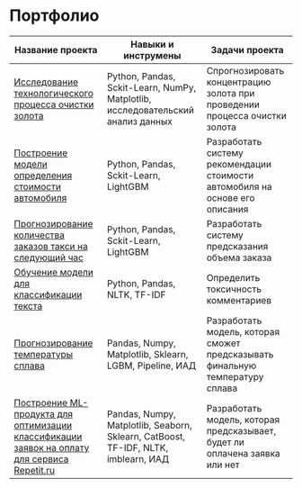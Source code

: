 # Портфолио
| Название проекта |Навыки и инструмены| Задачи проекта | 
|----------|----------|----------|
|<a>[Исследование технологического процесса очистки золота](Yandex%20Praktikum/Технологический%20процесс%20очистки%20золота/Технологический%20процесс%20очистки%20золота.ipynb)</a>|Python, Pandas, Sckit-Learn, NumPy, Matplotlib, исследовательский анализ данных|Спрогнозировать концентрацию золота при проведении процесса очистки золота|
|<a>[Построение модели определения стоимости автомобиля](Yandex%20Praktikum/Численные%20методы/Определение%20стоимости%20автомобилей.ipynb) </a>|Python, Pandas, Sckit-Learn, LightGBM| Разработать систему рекомендации стоимости автомобиля на основе его описания|
|<a>[Прогнозирование количества заказов такси на следующий час](Yandex%20Praktikum/Временные%20ряды/Прогнозирование%20заказов%20такси.ipynb)</a>|Python, Pandas, Sckit-Learn, LightGBM| Разработать систему предсказания объема заказа|
|<a>[Обучение модели для классификации текста](Yandex%20Praktikum/Машинное%20обучение%20для%20текстов/Обучение%20модели%20для%20классификации%20текста.ipynb)</a>|Python, Pandas, NLTK, TF-IDF|Определить токсичность комментариев|
|<a>[Прогнозирование температуры сплава](Yandex%20Praktikum/Финальный%20проект/final_project.ipynb)</a>|Pandas, Numpy, Matplotlib, Sklearn, LGBM, Pipeline, ИАД|Разработать модель, которая сможет предсказывать финальную температуру сплава|
|<a>[Построение ML-продукта для оптимизации классификации заявок на оплату для сервиса Repetit.ru](Pet-projects/Repetit.ru/Repetit.ru.ipynb)</a>|Pandas, Numpy, Matplotlib, Seaborn, Sklearn, CatBoost, TF-IDF, NLTK, imblearn, ИАД|Разработать модель, которая предсказывает, будет ли оплачена заявка или нет|


